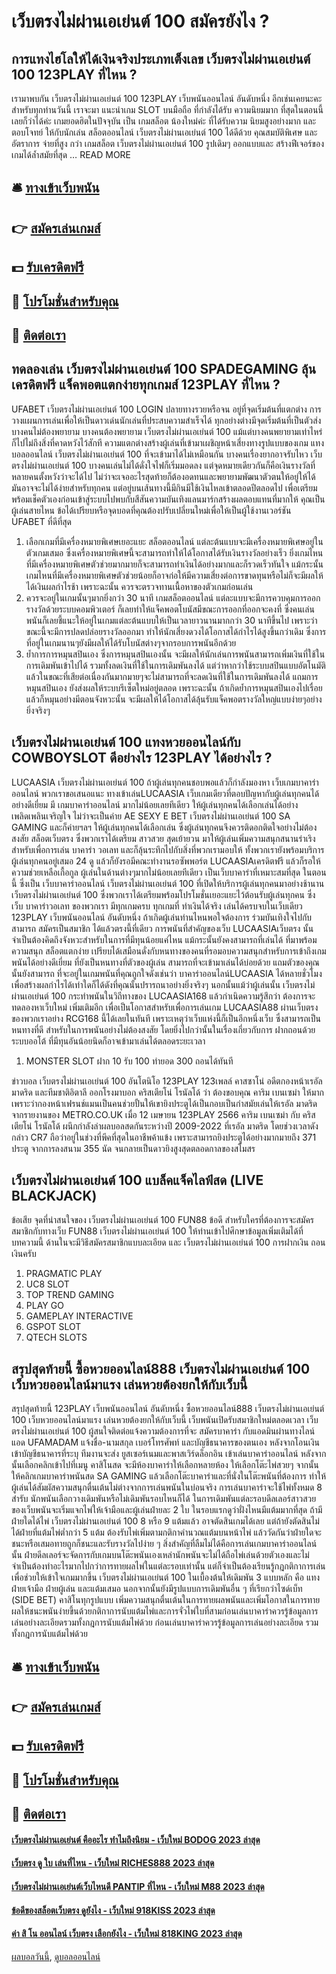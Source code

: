 # เว็บตรงไม่ผ่านเอเย่นต์ 100 สมัครยังไง ?
## การแทงไฮโลให้ได้เงินจริงประเภทเต็งเลข เว็บตรงไม่ผ่านเอเย่นต์ 100 123PLAY ที่ไหน ?
เรามาพบกัน เว็บตรงไม่ผ่านเอเย่นต์ 100 123PLAY เว็บพนันออนไลน์ อันดับหนึ่ง อีกเช่นเคยนะคะ สำหรับทุกท่านวันนี้ เราจะมา แนะนำเกม SLOT บนมือถือ ที่กำลังได้รับ ความนิยมมาก ที่สุดในตอนนี้ เลยก็ว่าได้ค่ะ เกมยอดฮิตในปัจจุบัน เป็น เกมสล็อต น้องใหม่ค่ะ ที่ได้รับความ นิยมสูงอย่างมาก และตอบโจทย์ ให้กับนักเล่น สล็อตออนไลน์ เว็บตรงไม่ผ่านเอเย่นต์ 100 ได้ดีด้วย คุณสมบัติพิเศษ และอัตราการ จ่ายที่สูง กว่า เกมสล็อต เว็บตรงไม่ผ่านเอเย่นต์ 100 รูปเดิมๆ ออกแบบและ สร้างฟีเจอร์ของ เกมได้ล้ำสมัยที่สุด … READ MORE

## 🛎 [ทางเข้าเว็บพนัน](https://bit.ly/3SdLNi2)
## 👉 [สมัครเล่นเกมส์](https://bit.ly/3SdLNi2)
## 💵 [รับเครดิตฟรี](https://bit.ly/3dyRKHj)
## 👑 [โปรโมชั่นสำหรับคุณ](https://bit.ly/3dyRKHj)
## 📱 [ติดต่อเรา](https://bit.ly/3dyRKHj)

## ทดลองเล่น เว็บตรงไม่ผ่านเอเย่นต์ 100 SPADEGAMING ลุ้นเครดิตฟรี แจ็คพอตแตกง่ายทุกเกมส์ 123PLAY ที่ไหน ?
UFABET เว็บตรงไม่ผ่านเอเย่นต์ 100 LOGIN ปลายทางรวยหรือจน อยู่ที่จุดเริ่มต้นที่แตกต่าง การวางแผนการเล่นเพื่อให้เป็นดาวเด่นนักเล่นที่ประสบความสำเร็จได้ ทุกอย่างต่างมีจุดเริ่มต้นที่เป็นตัวส่ง บางคนไม่ต้องพยายาม บางคนต้องพยายาม เว็บตรงไม่ผ่านเอเย่นต์ 100 แม้แต่บางคนพยายามเท่าไหร่ก็ไปไม่ถึงสิ่งที่คาดหวังไว้สักที ความแตกต่างสร้างผู้เล่นที่เข้ามาเผชิญหน้าเสี่ยงทางรูปแบบของเกม แทงบอลออนไลน์ เว็บตรงไม่ผ่านเอเย่นต์ 100 ที่จะเข้ามาได้ไม่เหมือนกัน บางคนเรื่องยากอาจรับไหว เว็บตรงไม่ผ่านเอเย่นต์ 100 บางคนเล่นไม่ได้ดั่งใจไฟก็เริ่มมอดลง แต่จุดหมายเดียวกันก็คือเงินรางวัลที่หลายคนตั้งหวังว่าจะได้ไป ไม่ว่าจะเจออะไรสุดท้ายก็ต้องอดทนและพยายามพัฒนาตัวตนให้อยู่ให้ได้ มันอาจจะไม่ได้ง่ายสำหรับทุกคน แต่อยู่บนเส้นทางนี้มีกินมีใช้เงินไหลเข้าตลอดปีตลอดไป เพื่อเตรียมพร้อมเช็คตัวเองก่อนเข้าสู่ระบบไปพบกับสีสันความบันเทิงแลนมาร์กสร้างผลตอบแทนที่มากให้ คุณเป็นผู้เล่นสายไหน ข้อได้เปรียบหรือจุดบอดที่คุณต้องปรับเปลี่ยนใหม่เพื่อให้เป็นผู้ใช้งานเวอร์ชัน UFABET ที่ดีที่สุด
1. เลือกเกมที่มีเครื่องหมายพิเศษเยอะแยะ สล็อตออนไลน์ แต่ละต้นแบบจะมีเครื่องหมายพิเศษอยู่ในตัวเกมเสมอ ซึ่งเครื่องหมายพิเศษนี้จะสามารถทำให้ได้โอกาสได้รับเงินรางวัลอย่างเร็ว ยิ่งเกมไหนที่มีเครื่องหมายพิเศษตัวช่วยมากมายก็จะสามารถทำเงินได้อย่างมากและก็รวดเร็วทันใจ แม้กระนั้นเกมไหนที่มีเครื่องหมายพิเศษตัวช่วยน้อยก็อาจก่อให้มีความเสี่ยงต่อการขาดทุนหรือไม่ก็จะมีผลให้ได้เงินผลกำไรช้า เพราะฉะนั้น ควรจะตรวจทานเนื้อหาของตัวเกมก่อนเล่น
2. ควรจะอยู่ในเกมนั้นๆมากยิ่งกว่า 30 นาที เกมสล็อตออนไลน์ แต่ละแบบจะมีการควบคุมการออกรางวัลด้วยระบบคอมพิวเตอร์ ก็เลยทำให้แจ็คพอตโบนัสมีขณะการออกที่ออกจะคงที่ ซึ่งคนเล่นพนันก็เลยชี้แนะให้อยู่ในเกมแต่ละต้นแบบให้เป็นเวลายาวนานมากกว่า 30 นาทีขึ้นไป เพราะว่าขณะนี้จะมีการปลดปล่อยรางวัลออกมา ทำให้นักเสี่ยงดวงได้โอกาสได้กำไรได้สูงขึ้นกว่าเดิม ซึ่งการที่อยู่ในเกมนานๆยังมีผลให้ได้รับโบนัสต่างๆจากรอบการพนันอีกด้วย
3. ย้ำการการหมุนสปินเอง ซึ่งการหมุนสปินเองนั้น จะมีผลให้นักเล่นการพนันสามารถเพิ่มเงินที่ใช้ในการเดิมพันเข้าไปได้ รวมทั้งลดเงินที่ใช้ในการเดิมพันลงได้ แต่ว่าหากว่าใช้ระบบสปินแบบอัตโนมัติแล้วในขณะที่เสียต่อเนื่องกันมากมายๆจะไม่สามารถที่จะลดเงินที่ใช้ในการเดิมพันลงได้ แถมการหมุนสปินเอง ยังส่งผลให้ระบบรีเซ็ตใหม่อยู่ตลอด เพราะฉะนั้น ถ้าเกิดย้ำการหมุนสปินเองไปเรื่อยแล้วก็หมุนอย่างมีตอนจังหวะนั้น จะมีผลให้ได้โอกาสได้ลุ้นรับแจ็คพอตรางวัลใหญ่แบบง่ายๆอย่างยิ่งจริงๆ

## เว็บตรงไม่ผ่านเอเย่นต์ 100 แทงหวยออนไลน์กับ COWBOYSLOT ดีอย่างไร 123PLAY ได้อย่างไร ?
LUCAASIA เว็บตรงไม่ผ่านเอเย่นต์ 100 ถ้าผู้เล่นทุกคนชอบพอแล้วก็กำลังมองหา เว็บเกมบาคาร่าออนไลน์ พวกเราขอเสนอแนะ ทางเข้าเล่นLUCAASIA เว็บเกมเดียวที่ตอบปัญหากับผู้เล่นทุกคนได้อย่างดีเยี่ยม มี เกมบาคาร่าออนไลน์ มากไม่น้อยเลยทีเดียว ให้ผู้เล่นทุกคนได้เลือกเล่นได้อย่างเพลิดเพลินเจริญใจ ไม่ว่าจะเป็นค่าย AE SEXY E BET เว็บตรงไม่ผ่านเอเย่นต์ 100 SA GAMING และก็ค่ายฯลฯ ให้ผู้เล่นทุกคนได้เลือกเล่น ซึ่งผู้เล่นทุกคนจึงควรติดอกติดใจอย่างไม่ต้องสงสัย สล็อตเว็บตรง ซึ่งพวกเราได้เตรียม สาวสวย สุดเย้ายวน มาให้ผู้เล่นเพิ่มความสนุกสนานร่าเริงสำหรับเพื่อการเล่น บาคาร่า วอเลท และก็ลุ้นระทึกไปกับสิ่งที่พวกเรามอบให้ ทั้งพวกเรายังพร้อมบริการผู้เล่นทุกคนอยู่เสมอ 24 ดู แล้วก็ยังรอมีคณะทำงานรอซัพพอร์ต LUCAASIAเครดิตฟรี แล้วก็รอให้ความช่วยเหลือเกื้อกูล ผู้เล่นในด้านต่างๆมากไม่น้อยเลยทีเดียว เป็นเว็บบาคาร่าที่เหมาะสมที่สุด ในตอนนี้ ซึ่งเป็น เว็บบาคาร่าออนไลน์ เว็บตรงไม่ผ่านเอเย่นต์ 100 ที่เปิดให้บริการผู้เล่นทุกคนมาอย่างช้านาน เว็บตรงไม่ผ่านเอเย่นต์ 100 ซึ่งพวกเราได้เตรียมพร้อมโปรโมชั่นเยอะแยะไว้ต้อนรับผู้เล่นทุกคน ซึ่งเว็บ บาคาร่าวอเลท ของพวกเรา มีทุกเกมครบ ทุกเกมที่ ทำเงินได้จริง เล่นได้ครบจบในเว็บเดียว 123PLAY เว็บพนันออนไลน์ อันดับหนึ่ง ถ้าเกิดผู้เล่นท่านไหนพอใจต้องการ ร่วมบันเทิงใจไปกับสามารถ สมัครเป็นสมาชิก ได้แล้วตรงนี้ที่เดียว
การพนันที่สำคัญของเว็บ LUCAASIAเว็บตรง นั้นจำเป็นต้องคิดถึงจังหวะสำหรับในการที่มีทุนน้อยแค่ไหน แม้กระนั้นยังคงสามารถที่เล่นได้ ที่มาพร้อมความสนุก สล็อตแตกง่าย เปรียบได้เสมือนดั่งกับหนทางของคนที่รอมอบความสนุกสำหรับการเข้าถึงเกมพนันได้อย่างดีเยี่ยม ที่ยังเป็นหนทางที่ตัวของผู้เล่น สามารถที่จะเข้ามาเล่นได้บ่อยด้วย แถมตัวของคุณนั้นยังสามารถ ที่จะอยู่ในเกมพนันที่คุณถูกใจดังเช่นว่า บาคาร่าออนไลน์LUCAASIA ได้หลายชั่วโมง เพื่อสร้างผลกำไรได้เท่าใดก็ได้ดังที่คุณนั้นปรารถนาอย่างยิ่งจริงๆ นอกนั้นแม้ว่าผู้เล่นนั้น เว็บตรงไม่ผ่านเอเย่นต์ 100 กระทำพนันในวิถีทางของ LUCAASIA168 แล้วกำเนิดความรู้สึกว่า ต้องการจะ ทดลองหาเว็บใหม่ เพิ่มเติมอีก เพื่อเป็นโอกาสสำหรับเพื่อการเล่นเกม LUCAASIA88 ผ่านเว็บตรงของพวกเราอย่าง RCG168 นี้ได้เลยในทันที เพราะเหตุว่าเว็บแห่งนี้ก็เป็นอีกหนึ่งเว็บ ซึ่งสามารถเป็นหนทางที่ดี สำหรับในการพนันอย่างไม่ต้องสงสัย โดยยิ่งไปกว่านั้นในเรื่องเกี่ยวกับการ ฝากถอนด้วยระบบออโต้ ที่มีทุนอันน้อยนิดก็อาจเข้ามาเล่นได้ตลอดระยะเวลา
1. MONSTER SLOT ฝาก 10 รับ 100 ทำยอด 300 ถอนได้ทันที

ข่าวบอล เว็บตรงไม่ผ่านเอเย่นต์ 100 อันโตนิโอ 123PLAY 123เพลล์ คาสซาโน่ อดีตกองหน้าเรอัล มาดริด และทีมชาติอิตาลี ออกโรงมาบอก คริสเตียโน่ โรนัลโด้ ว่า ต้องขอบคุณ คาริม เบนเซม่า ให้มาก เพราะว่ากองหน้าเฟรนช์แมนเป็นคนช่วยปั้นให้เขายิงประตูได้เป็นกอบเป็นกำสมัยเล่นให้เรอัล มาดริด จากรายงานของ METRO.CO.UK เมื่อ 12 เมษายน 123PLAY 2566
คาริม เบนเซม่า กับ คริสเตียโน่ โรนัลโด้ ผนึกกำลังล่าผลบอลสดกันระหว่างปี 2009-2022 ที่เรอัล มาดริด โดยช่วงเวลาดังกล่าว CR7 ถือว่าอยู่ในช่วงที่พีคที่สุดในอาชีพค้าแข้ง เพราะสามารถยิงประตูได้อย่างมากมายถึง 371 ประตู จากการลงสนาม 355 นัด จนกลายเป็นดาวยิงสูงสุดตลอดกาลของสโมสร

## เว็บตรงไม่ผ่านเอเย่นต์ 100 แบล็คแจ็คไลฟ์สด (LIVE BLACKJACK)
ข้อเสีย
จุดที่น่าสนใจของ เว็บตรงไม่ผ่านเอเย่นต์ 100 FUN88
ข้อดี
สำหรับใครที่ต้องการจะสมัครสมาชิกกับทางเว็บ FUN88 เว็บตรงไม่ผ่านเอเย่นต์ 100 ให้ท่านเข้าไปศึกษาข้อมูลเพิ่มเติมได้ที่ บทความนี้ ด้านในจะมีวิธีสมัครสมาชิกแบบละเอียด และ เว็บตรงไม่ผ่านเอเย่นต์ 100 การฝากเงิน ถอนเงินครับ
1. PRAGMATIC PLAY
2. UC8 SLOT
3. TOP TREND GAMING
4. PLAY GO
5. GAMEPLAY INTERACTIVE
6. GSPOT SLOT
7. QTECH SLOTS

## สรุปสุดท้ายนี้ ซื้อหวยออนไลน์888 เว็บตรงไม่ผ่านเอเย่นต์ 100 เว็บหวยออนไลน์มาแรง เล่นหวยต้องยกให้กับเว็บนี้
สรุปสุดท้ายนี้ 123PLAY เว็บพนันออนไลน์ อันดับหนึ่ง ซื้อหวยออนไลน์888 เว็บตรงไม่ผ่านเอเย่นต์ 100 เว็บหวยออนไลน์มาแรง เล่นหวยต้องยกให้กับเว็บนี้ เว็บพนันเปิดรับสมาชิกใหม่ตลอดเวลา เว็บตรงไม่ผ่านเอเย่นต์ 100 ผู้สนใจติดต่อแจ้งความต้องการที่จะ สมัครบาคาร่า กับแอดมินผ่านทางไลน์แอด UFAMADAM แจ้งชื่อ-นามสกุล เบอร์โทรศัพท์ และบัญชีธนาคารของตนเอง หลังจากโอนเงินเข้าบัญชีธนาคารที่ระบุ ทีมงานจะส่ง ยูสเซอร์เนมและพาสเวิร์ดล็อกอิน เข้าเล่นบาคาร่าออนไลน์
หลังจากนั้นเลือกคลิกเข้าไปที่เมนู คาสิโนสด จะมีห้องบาคาร่าให้เลือกหลายห้อง ให้เลือกโต๊ะไพ่สวยๆ จากนั้นให้คลิกเกมบาคาร่าพนันสด SA GAMING แล้วเลือกโต๊ะบาคาร่าและที่นั่งในโต๊ะพนันที่ต้องการ ทำให้ผู้เล่นได้สัมผัสความสนุกตื่นเต้นไม่ต่างจากการเล่นพนันในบ่อนจริง
การเล่นบาคาร่าจะใช้ไพ่ทั้งหมด 8 สำรับ นักพนันเลือกวางเดิมพันหรือไม่เดิมพันรอบไหนก็ได้ ในการเดิมพันแต่ละรอบดีลเลอร์สาวสวยของเว็บพนันจะเริ่มแจกไพ่ให้เจ้ามือและผู้เล่นฝ่ายละ 2 ใบ ในรอบแรกดูว่าฝั่งไหนมีแต้มมากที่สุด ถ้ามีฝ่ายใดได้ไพ่ เว็บตรงไม่ผ่านเอเย่นต์ 100 8 หรือ 9 แต้มแล้ว อาจตัดสินเกมได้เลย แต่ถ้ายังตัดสินไม่ได้ฝ่ายที่แต้มไพ่ต่ำกว่า 5 แต้ม ต้องรับไพ่เพิ่มตามกติกาคำนวณแต้มบนหน้าไพ่ แล้ววัดกันว่าฝ่ายใดจะชนะหรือเสมอทายถูกก็ชนะและรับรางวัลไปง่าย ๆ สิ่งสำคัญที่ลืมไม่ได้คือการเล่นเกมบาคาร่าออนไลน์นั้น ฝ่ายดีลเลอร์จะจัดการกับเกมบนโต๊ะพนันเองเหล่านักพนันจะไม่ได้ถือไพ่เล่นด้วยตัวเองและไม่จำเป็นต้องทำอะไรมากไปกว่าการทายผลไพ่ในแต่ละรอบเท่านั้น แต่ก็จำเป็นต้องเรียนรู้กฎกติกาการเล่นเพื่อช่วยให้เข้าใจเกมมากขึ้น เว็บตรงไม่ผ่านเอเย่นต์ 100 ในเบื้องต้นให้เดิมพัน 3 แบบหลัก คือ แทงฝ่ายเจ้ามือ ฝ่ายผู้เล่น และแต้มเสมอ นอกจากนั้นยังมีรูปแบบการเดิมพันอื่น ๆ ที่เรียกว่าไซด์เบ็ท (SIDE BET) คาสิโนทุกรูปแบบ เพิ่มความสนุกตื่นเต้นในการทายผลพนันและเพิ่มโอกาสในการทายผลให้ชนะพนันง่ายขึ้นด้วยกติกาการนับแต้มไพ่และการจั่วไพ่ใบที่สามก่อนเล่นบาคาร่าควรรู้ข้อมูลการเล่นอย่างละเอียดรวมทั้งกฎการนับแต้มไพ่ด้วย
ก่อนเล่นบาคาร่าควรรู้ข้อมูลการเล่นอย่างละเอียด รวมทั้งกฎการนับแต้มไพ่ด้วย

## 🛎 [ทางเข้าเว็บพนัน](https://bit.ly/3SdLNi2)
## 👉 [สมัครเล่นเกมส์](https://bit.ly/3SdLNi2)
## 💵 [รับเครดิตฟรี](https://bit.ly/3dyRKHj)
## 👑 [โปรโมชั่นสำหรับคุณ](https://bit.ly/3dyRKHj)
## 📱 [ติดต่อเรา](https://bit.ly/3dyRKHj)

#### [เว็บตรงไม่ผ่านเอเย่นต์ คืออะไร ทำไมถึงนิยม - เว็บใหม่ BODOG 2023 ล่าสุด](https://atom.io/themes/เว็บตรงไม่ผ่านเอเย่นต์%20คืออะไร%20ทำไมถึงนิยม%20-%20เว็บใหม่%20bodog%202023%20ล่าสุด)
#### [เว็บตรง ดู ใบ เล่นที่ไหน - เว็บใหม่ RICHES888 2023 ล่าสุด](https://atom.io/themes/เว็บตรง%20ดู%20ใบ%20เล่นที่ไหน%20-%20เว็บใหม่%20riches888%202023%20ล่าสุด)
#### [เว็บตรงไม่ผ่านเอเย่นต์เว็บไหนดี PANTIP ที่ไหน - เว็บใหม่ M88 2023 ล่าสุด](https://atom.io/themes/เว็บตรงไม่ผ่านเอเย่นต์เว็บไหนดี%20pantip%20ที่ไหน%20-%20เว็บใหม่%20m88%202023%20ล่าสุด)
#### [ข้อดีของสล็อตเว็บตรง ดูยังไง - เว็บใหม่ 918KISS 2023 ล่าสุด](https://atom.io/themes/ข้อดีของสล็อตเว็บตรง%20ดูยังไง%20-%20เว็บใหม่%20918kiss%202023%20ล่าสุด)
#### [ค่า สิ โน ออนไลน์ เว็บตรง เลือกยังไง - เว็บใหม่ 818KING 2023 ล่าสุด](https://atom.io/themes/ค่า%20สิ%20โน%20ออนไลน์%20เว็บตรง%20เลือกยังไง%20-%20เว็บใหม่%20818king%202023%20ล่าสุด)

[ผลบอลวันนี้](https://siamsport.tv "ผลบอลวันนี้"), [ดูบอลออนไลน์](https://siamsport.tv/ดูบอลสด "ดูบอลออนไลน์")